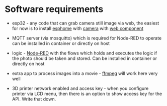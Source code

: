 # Software requirements

- esp32 - any code that can grab camera still image via web, the easiest
  for now is to install [esphome](https://esphome.io/) with 
  [camera](https://esphome.io/components/esp32_camera.html) with 
  [web component](https://esphome.io/components/esp32_camera_web_server.html)
- MQTT server (via mosquitto) which is required for Node-RED to operate
  can be installed in container or directly on host
- logic - [Node-RED](https://nodered.org/) with the flows which holds and 
  executes the logic if the photo should be taken and stored. Can be installed
  in container or directly on host
- extra app to process images into a movie - [ffmpeg](https://ffmpeg.org/)
  will work here very well

- 3D printer network enabled and access key - when you configure printer
  via LCD menu, then there is an option to show access key for the API.
  Write that down.
